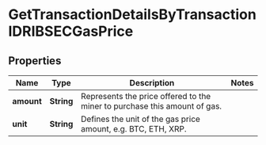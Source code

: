 

# GetTransactionDetailsByTransactionIDRIBSECGasPrice


## Properties

| Name | Type | Description | Notes |
|------------ | ------------- | ------------- | -------------|
|**amount** | **String** | Represents the price offered to the miner to purchase this amount of gas. |  |
|**unit** | **String** | Defines the unit of the gas price amount, e.g. BTC, ETH, XRP. |  |



